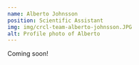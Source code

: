 ```yaml
---
name: Alberto Johnsson
position: Scientific Assistant
img: img/crcl-team-alberto-johnsson.JPG
alt: Profile photo of Alberto
---
```

Coming soon!